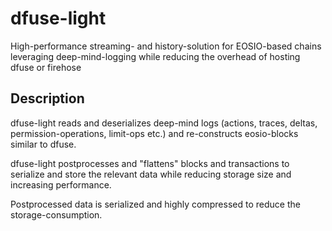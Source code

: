 # dfuse-light
High-performance streaming- and history-solution for EOSIO-based chains leveraging deep-mind-logging while reducing the overhead of hosting dfuse or firehose

## Description
dfuse-light reads and deserializes deep-mind logs (actions, traces, deltas, permission-operations, limit-ops etc.) and re-constructs eosio-blocks similar to dfuse.

dfuse-light postprocesses and "flattens" blocks and transactions to serialize and store the relevant data while reducing storage size and increasing performance.

Postprocessed data is serialized and highly compressed to reduce the storage-consumption.
